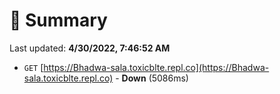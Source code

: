 # 📖 Summary
Last updated: **4/30/2022, 7:46:52 AM**

- `GET` [https://Bhadwa-sala.toxicblte.repl.co](https://Bhadwa-sala.toxicblte.repl.co) - **Down** (5086ms)
